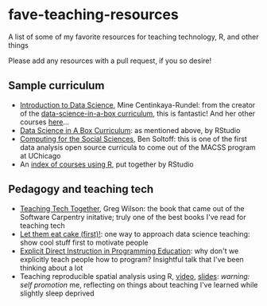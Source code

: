 # fave-teaching-resources
A list of some of my favorite resources for teaching technology, R, and other things

Please add any resources with a pull request, if you so desire!

## Sample curriculum

- [Introduction to Data Science](http://www2.stat.duke.edu/courses/Spring18/Sta199/), Mine Centinkaya-Rundel: from the creator of the [data-science-in-a-box curriculum](https://github.com/rstudio-education/datascience-box), this is fantastic! And her other courses [here](http://www2.stat.duke.edu/~mc301/teaching/)...
- [Data Science in A Box Curriculum](https://github.com/rstudio-education/datascience-box): as mentioned above, by RStudio
- [Computing for the Social Sciences](https://cfss.uchicago.edu/), Ben Soltoff: this is one of the first data analysis open source curricula to come out of the MACSS program at UChicago
- An [index of courses using R](https://github.com/rstudio-education/rstats-ed), put together by RStudio

## Pedagogy and teaching tech

- [Teaching Tech Together](http://teachtogether.tech), Greg Wilson: the book that came out of the Software Carpentry initative; truly one of the best books I've read for teaching tech
- [Let them eat cake (first)!](https://speakerdeck.com/minecr/let-them-eat-cake-first-0a3bbf75-f6f1-42d5-8d2f-ac2ff741611f): one way to approach data science teaching: show cool stuff first to motivate people
- [Explicit Direct Instruction in Programming Education](https://resources.rstudio.com/rstudio-conf-2019/opening-keynote-day2): why don't we explicitly teach people how to program? Insightful talk that I've been thinking about a lot
- Teaching reproducible spatial analysis using R, [video](https://www.youtube.com/watch?v=quFhQvizBE8&t=19492s), [slides](https://docs.google.com/presentation/d/14HtS-1c3A0GBIVvfrYkOrARwlJIqo2rkOAb2Du81eTw/edit): *warning: self promotion* me, reflecting on things about teaching I've learned while slightly sleep deprived
